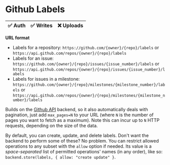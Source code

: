 # Github Labels

| ✅ Auth | ✅ Writes | ❌ Uploads |
|---------|-----------|-----------|

**URL format**
* Labels for a repository: `https://github.com/{owner}/{repo}/labels` or `https://api.github.com/repos/{owner}/{repo}/labels`
* Labels for an issue: `https://github.com/{owner}/{repo}/issues/{issue_number}/labels` or `https://api.github.com/repos/{owner}/{repo}/issues/{issue_number}/labels`
* Labels for issues in a milestone: `https://github.com/{owner}/{repo}/milestones/{milestone_number}/labels` or `https://api.github.com/repos/{owner}/{repo}/milestones/{milestone_number}/labels`

Builds on the [Github API](../api/) backend, so it also automatically deals with pagination, just add `max_pages=N` to your URL (where `N` is the number of pages you want to fetch as a maximum). Note this can incur up to `N` HTTP requests, depending on the size of the data.

By default, you can create, update, and delete labels. Don't want the backend to perform some of these? No problem. You can restrict allowed operations to any subset with the `allow` option if needed. Its value is a _space-separated_ list of permitted operations' names (in any order), like so: `backend.store(labels, { allow: "create update" }`.
